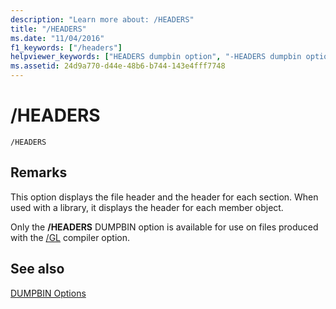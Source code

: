 ```yaml
---
description: "Learn more about: /HEADERS"
title: "/HEADERS"
ms.date: "11/04/2016"
f1_keywords: ["/headers"]
helpviewer_keywords: ["HEADERS dumpbin option", "-HEADERS dumpbin option", "/HEADERS dumpbin option"]
ms.assetid: 24d9a770-d44e-48b6-b744-143e4fff7748
---
```

# /HEADERS

```
/HEADERS
```

## Remarks

This option displays the file header and the header for each section. When used with a library, it displays the header for each member object.

Only the **/HEADERS** DUMPBIN option is available for use on files produced with the [/GL](gl-whole-program-optimization.md) compiler option.

## See also

[DUMPBIN Options](dumpbin-options.md)
